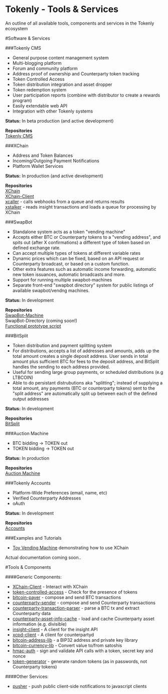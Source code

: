 # Tokenly - Tools & Services

An outline of all available tools, components and services in the Tokenly ecosystem

#Software & Services

###Tokenly CMS

* General purpose content management system
* Multi-blogging platform
* Forum and community platform
* Address proof of ownership and Counterparty token tracking
* Token Controlled Access
* Token distribution integration and asset dropper
* Token redemption system
* User participation reports (combine with distributor to create a rewards program)
* Easily extendable web API
* Integration with other Tokenly systems

**Status:** In beta production (and active development)

**Repositories**  
[Tokenly CMS](https://github.com/tokenly/tokenly-cms)

###XChain

* Address and Token Balances  
* Incoming/Outgoing Payment Notifications  
* Platform Wallet Services

**Status:** In production (and active development)

**Repositories**  
[XChain](https://github.com/tokenly/xchain)  
[XChain-Client](https://github.com/tokenly/xchain-client)  
[xcaller](https://github.com/tokenly/xcaller) - calls webhooks from a queue and returns results  
[xstalker](https://github.com/tokenly/xstalker) - reads insight transactions and loads a queue for processing by XChain

###SwapBot

* Standalone system acts as a token "vending machine"
* Accepts either BTC or Counterparty tokens to a "vending address", and spits out (after X confirmations) a different type of token based on defined exchange rate.
* Can accept multiple types of tokens at different variable rates
* Dynamic prices which can be fixed, based on an API request or Counterparty broadcast, or based on a custom function.
* Other extra features such as automatic income forwarding, automatic new token issuances, automatic broadcasts and more.
* Support for running multiple swapbot-machines
* Separate front-end "swapbot directory" system for public listings of available swapbot/vendng machines.

**Status:** In development

**Repositories**  
[SwapBot-Machine](https://github.com/tokenly/swapbot)  
SwapBot-Directory (coming soon!)  
[Functional prototype script](https://github.com/tokenly/xcp-gateway)

###BitSplit

* Token distribution and payment splitting system
* For distributions, accepts a list of addresses and amounts, adds up the total amount creates a single deposit address. User sends in total amount plus sufficient BTC for fees to the deposit address, and BitSplit handles the sending to each address provided.
* Useful for sending large group payments, or scheduled distributions (e.g LTBCOIN)
* Able to do persistant distrubutions aka "splitting"; instead of supplying a total amount, any payments (BTC or counterparty tokens) sent to the "split address" are automatically split up between each of the defined output addresses

**Status:** In development

**Repositories**  
[BitSplit](https://github.com/tokenly/BitSplit)

###Auction Machine

* BTC bidding -> TOKEN out  
* TOKEN bidding -> TOKEN out

**Status:** In production

**Repositories**  
[Auction Machine](https://github.com/tokenly/auction-machine)

###Tokenly Accounts

* Platform-Wide Preferences (email, name, etc)  
* Verified Counterparty Addresses  
* oAuth

**Status:** In development

**Repositories**  
[Accounts](https://github.com/tokenly/accounts)

###Examples and Tutorials

* [Toy Vending Machine](https://github.com/tokenly/toy-vending-machine) demonstrating how to use XChain

Actual documentation coming soon..

#Tools & Components

####Generic Components:

* [XChain-Client](https://github.com/tokenly/xchain-client) - Interact with XChain
* [token-controlled-access](https://github.com/tokenly/token-controlled-access) - Check for the presence of tokens
* [bitcoin-payer](https://github.com/tokenly/bitcoin-payer) - compose and send BTC transactions
* [counterparty-sender](https://github.com/tokenly/counterparty-sender) - compose and send Counterparty transactions
* [counterparty-transaction-parser](https://github.com/tokenly/counterparty-transaction-parser) - parse a BTC tx and extract Counterparty data
* [counterparty-asset-info-cache](https://github.com/tokenly/counterparty-asset-info-cache) - load and cache Counterparty asset information (e.g. divisible)
* [insight-client](https://github.com/tokenly/insight-client) - A client for the insight API
* [xcpd-client](https://github.com/tokenly/xcpd-client) - A client for counterpartyd
* [bitcoin-address-lib](https://github.com/tokenly/bitcoin-address-lib) - a BIP32 address and private key library
* [bitcoin-currency-lib](https://github.com/tokenly/bitcoin-currency-lib) - Convert value to/from satoshis
* [hmac-auth](https://github.com/tokenly/hmac-auth) - sign and validate API calls with a token, secret key and nonce
* [token-generator](https://github.com/tokenly/token-generator) - generate random tokens (as in passwords, not Counterparty tokens)

####Other Services:
* [pusher](https://github.com/tokenly/pusher) - push public client-side notifications to javascript clients



